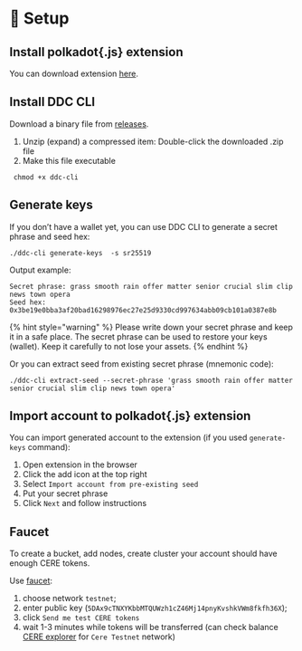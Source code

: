 # 🔑 Setup

## Install polkadot{.js} extension

You can download extension [here](https://polkadot.js.org/extension).

## Install DDC CLI

Download a binary file from [releases](https://github.com/Cerebellum-Network/ddc-cli/releases).

1. Unzip (expand) a compressed item: Double-click the downloaded .zip file
2. Make this file executable

```shell
 chmod +x ddc-cli
```

## Generate keys

If you don’t have a wallet yet, you can use DDC CLI to generate a secret phrase and seed hex:

```shell
./ddc-cli generate-keys  -s sr25519
```

Output example:

```shell
Secret phrase: grass smooth rain offer matter senior crucial slim clip news town opera
Seed hex:  0x3be19e0bba3af20bad16298976ec27e25d9330cd997634abb09cb101a0387e8b
```

{% hint style="warning" %}
Please write down your secret phrase and keep it in a safe place. The secret phrase can be used to restore your keys (wallet). Keep it carefully to not lose your assets.
{% endhint %}

Or you can extract seed from existing secret phrase (mnemonic code):

```shell
./ddc-cli extract-seed --secret-phrase 'grass smooth rain offer matter senior crucial slim clip news town opera'
```

## Import account to polkadot{.js} extension

You can import generated account to the extension (if you used `generate-keys` command):

1. Open extension in the browser
2. Click the add icon at the top right
3. Select `Import account from pre-existing seed`
4. Put your secret phrase
5. Click `Next` and follow instructions

## Faucet

To create a bucket, add nodes, create cluster your account should have enough CERE tokens.

Use [faucet](https://stats.cere.network/faucet):

1. choose network `testnet`;
2. enter public key (`5DAx9cTNXYKbbMTQUWzh1cZ46Mj14pnyKvshkVWm8fkfh36X`);
3. click `Send me test CERE tokens`
4. wait 1-3 minutes while tokens will be transferred (can check balance [CERE explorer](https://explorer.cere.network) for `Cere Testnet` network)
